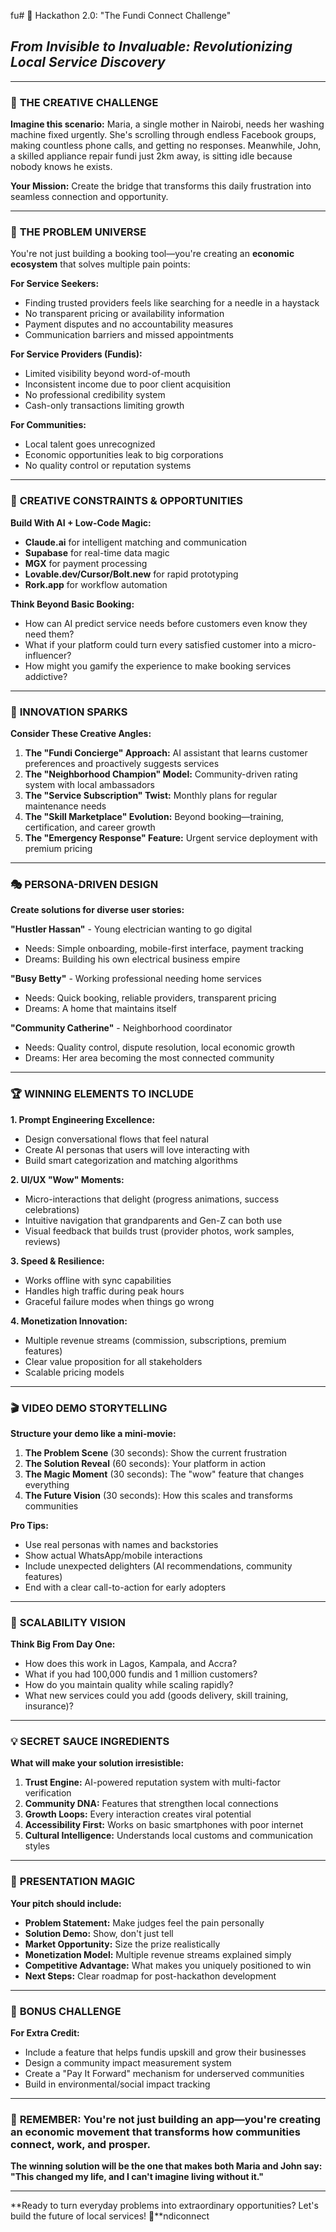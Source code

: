 fu# 🚀 Hackathon 2.0: "The Fundi Connect Challenge"
## *From Invisible to Invaluable: Revolutionizing Local Service Discovery*

---

### 🎯 **THE CREATIVE CHALLENGE**

**Imagine this scenario:** Maria, a single mother in Nairobi, needs her washing machine fixed urgently. She's scrolling through endless Facebook groups, making countless phone calls, and getting no responses. Meanwhile, John, a skilled appliance repair fundi just 2km away, is sitting idle because nobody knows he exists.

**Your Mission:** Create the bridge that transforms this daily frustration into seamless connection and opportunity.

---

### 🧩 **THE PROBLEM UNIVERSE**

You're not just building a booking tool—you're creating an **economic ecosystem** that solves multiple pain points:

**For Service Seekers:**
- Finding trusted providers feels like searching for a needle in a haystack
- No transparent pricing or availability information
- Payment disputes and no accountability measures
- Communication barriers and missed appointments

**For Service Providers (Fundis):**
- Limited visibility beyond word-of-mouth
- Inconsistent income due to poor client acquisition
- No professional credibility system
- Cash-only transactions limiting growth

**For Communities:**
- Local talent goes unrecognized
- Economic opportunities leak to big corporations
- No quality control or reputation systems

---

### 🎨 **CREATIVE CONSTRAINTS & OPPORTUNITIES**

**Build With AI + Low-Code Magic:**
- **Claude.ai** for intelligent matching and communication
- **Supabase** for real-time data magic
- **MGX** for payment processing
- **Lovable.dev/Cursor/Bolt.new** for rapid prototyping
- **Rork.app** for workflow automation

**Think Beyond Basic Booking:**
- How can AI predict service needs before customers even know they need them?
- What if your platform could turn every satisfied customer into a micro-influencer?
- How might you gamify the experience to make booking services addictive?

---

### 🌟 **INNOVATION SPARKS**

**Consider These Creative Angles:**

1. **The "Fundi Concierge" Approach:** AI assistant that learns customer preferences and proactively suggests services
2. **The "Neighborhood Champion" Model:** Community-driven rating system with local ambassadors
3. **The "Service Subscription" Twist:** Monthly plans for regular maintenance needs
4. **The "Skill Marketplace" Evolution:** Beyond booking—training, certification, and career growth
5. **The "Emergency Response" Feature:** Urgent service deployment with premium pricing

---

### 🎭 **PERSONA-DRIVEN DESIGN**

**Create solutions for diverse user stories:**

**"Hustler Hassan"** - Young electrician wanting to go digital
- Needs: Simple onboarding, mobile-first interface, payment tracking
- Dreams: Building his own electrical business empire

**"Busy Betty"** - Working professional needing home services
- Needs: Quick booking, reliable providers, transparent pricing
- Dreams: A home that maintains itself

**"Community Catherine"** - Neighborhood coordinator
- Needs: Quality control, dispute resolution, local economic growth
- Dreams: Her area becoming the most connected community

---

### 🏆 **WINNING ELEMENTS TO INCLUDE**

**1. Prompt Engineering Excellence:**
- Design conversational flows that feel natural
- Create AI personas that users will love interacting with
- Build smart categorization and matching algorithms

**2. UI/UX "Wow" Moments:**
- Micro-interactions that delight (progress animations, success celebrations)
- Intuitive navigation that grandparents and Gen-Z can both use
- Visual feedback that builds trust (provider photos, work samples, reviews)

**3. Speed & Resilience:**
- Works offline with sync capabilities
- Handles high traffic during peak hours
- Graceful failure modes when things go wrong

**4. Monetization Innovation:**
- Multiple revenue streams (commission, subscriptions, premium features)
- Clear value proposition for all stakeholders
- Scalable pricing models

---

### 🎬 **VIDEO DEMO STORYTELLING**

**Structure your demo like a mini-movie:**

1. **The Problem Scene** (30 seconds): Show the current frustration
2. **The Solution Reveal** (60 seconds): Your platform in action
3. **The Magic Moment** (30 seconds): The "wow" feature that changes everything
4. **The Future Vision** (30 seconds): How this scales and transforms communities

**Pro Tips:**
- Use real personas with names and backstories
- Show actual WhatsApp/mobile interactions
- Include unexpected delighters (AI recommendations, community features)
- End with a clear call-to-action for early adopters

---

### 🚀 **SCALABILITY VISION**

**Think Big From Day One:**
- How does this work in Lagos, Kampala, and Accra?
- What if you had 100,000 fundis and 1 million customers?
- How do you maintain quality while scaling rapidly?
- What new services could you add (goods delivery, skill training, insurance)?

---

### 💡 **SECRET SAUCE INGREDIENTS**

**What will make your solution irresistible:**

1. **Trust Engine:** AI-powered reputation system with multi-factor verification
2. **Community DNA:** Features that strengthen local connections
3. **Growth Loops:** Every interaction creates viral potential
4. **Accessibility First:** Works on basic smartphones with poor internet
5. **Cultural Intelligence:** Understands local customs and communication styles

---

### 🎪 **PRESENTATION MAGIC**

**Your pitch should include:**
- **Problem Statement:** Make judges feel the pain personally
- **Solution Demo:** Show, don't just tell
- **Market Opportunity:** Size the prize realistically
- **Monetization Model:** Multiple revenue streams explained simply
- **Competitive Advantage:** What makes you uniquely positioned to win
- **Next Steps:** Clear roadmap for post-hackathon development

---

### 🌈 **BONUS CHALLENGE**

**For Extra Credit:**
- Include a feature that helps fundis upskill and grow their businesses
- Design a community impact measurement system
- Create a "Pay It Forward" mechanism for underserved communities
- Build in environmental/social impact tracking

---

### 🎯 **REMEMBER: You're not just building an app—you're creating an economic movement that transforms how communities connect, work, and prosper.**

**The winning solution will be the one that makes both Maria and John say: "This changed my life, and I can't imagine living without it."**

---

**Ready to turn everyday problems into extraordinary opportunities? Let's build the future of local services! 🚀**ndiconnect
